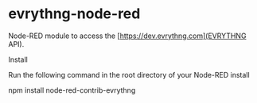 evrythng-node-red
=================

Node-RED module to access the [https://dev.evrythng.com](EVRYTHNG API).

Install

Run the following command in the root directory of your Node-RED install

npm install node-red-contrib-evrythng
